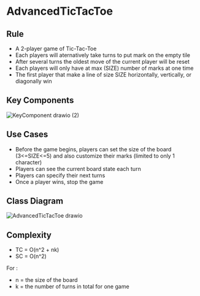 # AdvancedTicTacToe
## Rule
- A 2-player game of Tic-Tac-Toe
- Each players will aternatively take turns to put mark on the empty tile
- After several turns the oldest move of the current player will be reset
- Each players will only have at max (SIZE) number of marks at one time
- The first player that make a line of size SIZE horizontally, vertically, or diagonally win
  
## Key Components
![KeyComponent drawio (2)](https://github.com/user-attachments/assets/58446d87-fa05-4fda-a858-040d475fe61e)

## Use Cases
- Before the game begins, players can set the size of the board (3<=SIZE<=5) and also customize their marks (limited to only 1 character)
- Players can see the current board state each turn
- Players can specify their next turns
- Once a player wins, stop the game

## Class Diagram
![AdvancedTicTacToe drawio](https://github.com/user-attachments/assets/23d822d4-14ff-409d-af66-021743062890)

## Complexity 
- TC = O(n^2 + nk)
- SC = O(n^2)

For :
- n = the size of the board
- k = the number of turns in total for one game

